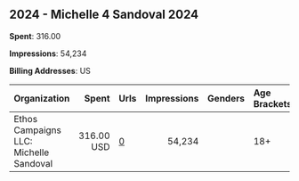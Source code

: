 ## 2024 - Michelle 4 Sandoval 2024 
**Spent**: 316.00

**Impressions**: 54,234

**Billing Addresses**: US

|Organization|Spent|Urls|Impressions|Genders|Age Brackets|Country Codes|
|:---|---:|:---|---:|:---|:---|:---|
|Ethos Campaigns LLC: Michelle Sandoval|316.00 USD|[0](https://www.snap.com/political-ads/asset/78e7796d950cfd269a85981ef537aa7dbf17b8071c7f280a9ab46e8d52c8e221?mediaType=mp4)|54,234||18+|united states|
